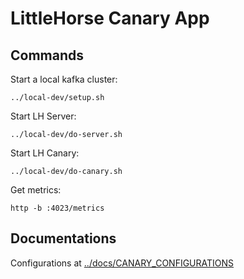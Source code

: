 # LittleHorse Canary App

## Commands

Start a local kafka cluster:

```
../local-dev/setup.sh
```

Start LH Server:

```
../local-dev/do-server.sh
```

Start LH Canary:

```
../local-dev/do-canary.sh
```

Get metrics:

```
http -b :4023/metrics
```

## Documentations

Configurations at [../docs/CANARY_CONFIGURATIONS](../docs/CANARY_CONFIGURATIONS.md)